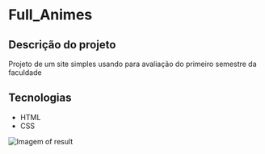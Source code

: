 # Full_Animes

## Descrição do projeto

Projeto de um site simples usando para avaliação do primeiro semestre da faculdade

## Tecnologias

- HTML
- CSS

![Imagem of result](https://full--animes.000webhostapp.com/imag/header.png)
